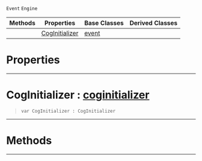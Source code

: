  `Event` `Engine`



|Methods|Properties|Base Classes|Derived Classes|
|---|---|---|---|
| |[ CogInitializer](https://github.com/zeroengineteam/ZeroDocs/blob/master/code_reference/class_reference/coginitializerevent.markdown#coginitializer-zero-engi)|[event](https://github.com/zeroengineteam/ZeroDocs/blob/master/code_reference/class_reference/event.markdown)| |


 #  Properties


---  
 #  CogInitializer : [coginitializer](https://github.com/zeroengineteam/ZeroDocs/blob/master/code_reference/class_reference/coginitializer.markdown)

> 
> ``` lang=cpp, name=Nada
> var CogInitializer : CogInitializer


---  
 #  Methods


---  
 

 